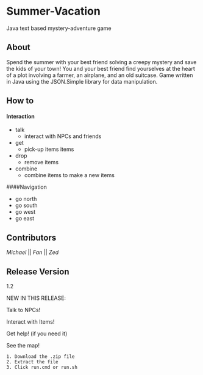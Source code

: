 # Summer-Vacation
Java text based mystery-adventure game


## About
Spend the summer with your best friend solving a creepy mystery and save the kids of your town!
You and your best friend find yourselves at the heart of a plot involving a farmer, an airplane, and an old suitcase.
Game written in Java using the JSON.Simple library for data manipulation.


## How to
#### Interaction 
* talk
  * interact with NPCs and friends
* get
  * pick-up items items  
* drop
  * remove items  
* combine
  * combine items to make a new items 
  
####Navigation
* go north 
* go south
* go west
* go east 

## Contributors
_Michael_ || _Fan_ || _Zed_

## Release Version
1.2

NEW IN THIS RELEASE:

Talk to NPCs!

Interact with Items!

Get help! (if you need it)

See the map!


```Installation Instructions:
1. Download the .zip file
2. Extract the file
3. Click run.cmd or run.sh
